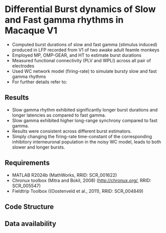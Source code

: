# Differential Burst dynamics of Slow and Fast gamma rhythms in Macaque V1
- Computed burst durations of slow and fast gamma (stimulus induced) produced in LFP recorded from V1 of two awake adult feamle monkeys
- Employed MP, OMP-GEAR, and HT to estimate burst durations
- Measured functional connectivity (PLV and WPLI) across all pair of electrodes
- Used WC network model (firing-rate) to simulate bursty slow and fast gamma rhythms
- For further details refer to:
## Results
- Slow gamma rhythm exhibited significantly longer burst durations and longer latencies as compared to fast gamma.
- Slow gamma exhibited higher long-range synchrony compared to fast gamma.
- Results were consistent across different burst estimators.
- Simply changing the firing-rate time-constant of the corresponding inhibitory interneuronal population in the noisy WC model, leads to both slower and longer bursts.
## Requirements
- MATLAB R2024b (MathWorks, RRID: SCR_001622)
- Chronux toolbox (Mitra and Bokil, 2008) (http://chronux.org/, RRID: SCR_005547)
- Fieldtrip Toolbox ((Oostenveld et al., 2011), RRID: SCR_004849)
## Code Structure
## Data availability


